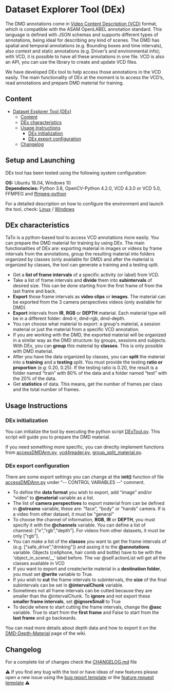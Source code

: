 # Dataset Explorer Tool (DEx)
The DMD annotations come in [Video Content Description (VCD)](https://vcd.vicomtech.org/) format, which is compatible with the ASAM OpenLABEL annotation standard.
This language is defined with JSON schemas and supports different types of annotations, being ideal for describing any kind of scenes.
The DMD has spatial and temporal annotations (e.g. Bounding boxes and time intervals), also context and static annotations (e.g. Driver’s and environmental info); with VCD, it is possible to have all these annotations in one file. VCD is also an API, you can use the library to create and update VCD files.

We have developed DEx tool to help access those annotations in the VCD easily. The main functionality of DEx at the moment is to access the VCD’s, read annotations and prepare DMD material for training.

## Content
- [Dataset Explorer Tool (DEx)](#dataset-explorer-tool-dex)
  - [Content](#content)
  - [DEx characteristics](#dex-characteristics)
  - [Usage Instructions](#usage-instructions)
    - [DEx initialization](#dex-initialization)
    - [DEx export configuration](#dex-export-configuration)
  - [Changelog](#changelog)

## Setup and Launching
DEx tool has been tested using the following system configuration:

**OS:**           Ubuntu 18.04, Windows 10 <br>
**Dependencies:** Python 3.8, OpenCV-Python 4.2.0, VCD 4.3.0 or VCD 5.0, FFMPEG and [ffmpeg-python](https://github.com/kkroening/ffmpeg-python)                     

For a detailed description on how to configure the environment and launch the tool, check: [Linux](../docs/setup_linux.md) / [Windows](../docs/setup_windows.md)

## DEx characteristics
TaTo is a python-based tool to access VCD annotations more easily. You can prepare the DMD material for training by using DEx. The main functionalities of DEx are: exporting material in images or videos by frame intervals from the annotations, group the resulting material into folders organized by classes (only available for DMD) and after the material is organized by classes, the tool can generate a training and a testing split.

- Get a **list of frame intervals** of a specific activity (or label) from VCD.
- Take a list of frame intervals and **divide** them into **subintervals** of desired size. This can be done starting from the first frame of from the last frame and back.
- **Export** those frame intervals as **video clips** or **images**. The material can be exported from the 3 camera perspectives videos (only available for DMD).
- **Export** intervals from **IR**, **RGB** or **DEPTH** material. Each material type will be in a different folder: dmd-ir, dmd-rgb, dmd-depth. 
- You can choose what material to export: a group's material, a session material or just the material from a specific VCD annotation.
- If you are working with the DMD, the exported material will be organized in a similar way as the DMD structure: by groups, sessions and subjects. With DEx, you can **group** this material by **classes**. This is only possible with DMD material.
- After you have the data organized by classes, you can **split** the material into a **training** and a **testing** split. You must provide the testing **ratio or proportion** (e.g: 0.20, 0.25). If the testing ratio is 0.20, the result is a folder named “train” with 80% of the data and a folder named “test” with the 20% of the data.
- Get **statistics** of data. This means, get the number of frames per class and the total number of frames.

## Usage Instructions
### DEx initialization 
You can initialize the tool by executing the python script [DExTool.py](./DExTool.py). This script will guide you to prepare the DMD material. 

If you need something more specific, you can direclty implement functions from [accessDMDAnn.py](./accessDMDAnn.py), [vcd4reader.py](./vcd4reader.py), [group_split_material.py](./group_split_material.py).

### DEx export configuration
There are some export settings you can change at the __init()__ function of file [accessDMDAnn.py](./accessDMDAnn.py) under “-- CONTROL VARIABLES --“ comment.
- To define the **data format** you wish to export, add “image” and/or “video” to **@material** variable as a list.
- The list of **camera perspectives** to export material from can be defined in **@streams** variable, these are: "face", "body" or "hands" camera. If is a video from other dataset, it must be "general"
- To choose the channel of information, **RGB**, **IR** or **DEPTH**, you must specify it with the **@channels** variable. You can define a list of channesl: ["ir","rgb","depth"]. For videos from other datasets, it must be only ["rgb"].
- You can make a list of the **classes** you want to get the frame intervals of (e.g. [“safe_drive”,"drinking"]) and assing it to the **@annotations** variable. Objects (cellphone, hair comb and bottle) have to be with the 'object_in_scene/__' label before. The var @self.actionList will get all the classes available in VCD
- If you want to export and create/write material in a **destination folder**, you must set **@write** variable to True.
- If you wish to **cut** the frame intervals to subintervals, the **size** of the final subintervals can be set in **@intervalChunk** variable. 
- Sometimes not all frame intervals can be cutted because they are smaller than the @intervalChunk. To **ignore** and not export these **smaller frame intervals**, set **@ignoreSmall** to True
- To decide where to start cutting the frame intervals, change the **@asc** variable. True to start from the **first frame** and False to start from the **last frame** and go backwards.

You can read more details about depth data and how to export it on the [DMD-Depth-Material](https://github.com/Vicomtech/DMD-Driver-Monitoring-Dataset/wiki/DMD-Depth-Material) page of the wiki.

## Changelog
For a complete list of changes check the [CHANGELOG.md](../CHANGELOG.md) file

:warning: If you find any bug with the tool or have ideas of new features please open a new issue using the [bug report template](../docs/issue_bug_template.md) or the [feature request template](../docs/issue_feature_template.md) :warning:
